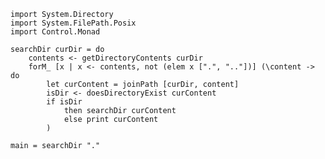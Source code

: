     import System.Directory
    import System.FilePath.Posix
    import Control.Monad
    
    searchDir curDir = do
        contents <- getDirectoryContents curDir
        forM_ [x | x <- contents, not (elem x [".", ".."])] (\content -> do
            let curContent = joinPath [curDir, content]
            isDir <- doesDirectoryExist curContent
            if isDir
                then searchDir curContent
                else print curContent
            )
                
    main = searchDir "."